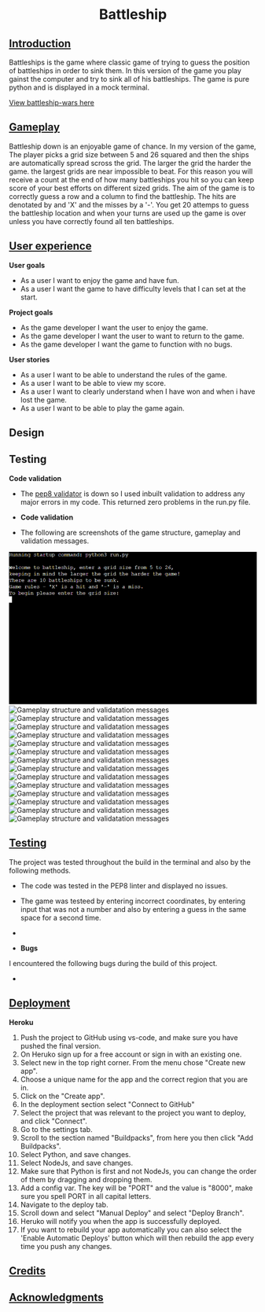 <h1 align="center">Battleship</h1>


## <U>**Introduction**</U>
Battleships is the game where classic game of trying to guess the position of battleships in order to sink them. In this version of the game you play gainst the computer and try to sink all of his battleships. The game is pure python and is displayed in a mock terminal.


[View battleship-wars here]()


## <u>**Gameplay**</u> ##

Battleship down is an enjoyable game of chance. In my version of the game, The player picks a grid size between 5 and 26 squared and then the ships are automatically spread scross the grid. The larger the grid the harder the game. the largest grids are near impossible to beat. For this reason you will receive a count at the end of how many battleships you hit so you can keep score of your best efforts on different sized grids. The aim of the game is to correctly guess a row and a column to find the battleship. The hits are denotated by and 'X' and the misses by a '-'. You get 20 attemps to guess the battleship location and when your turns are used up the game is over unless you have correctly found all ten battleships.



## <u>**User experience**</u> ##

**User goals**
 * As a user I want to enjoy the game and have fun.
 * As a user I want the game to have difficulty levels that I can set at the start.

**Project goals**
 * As the game developer I want the user to enjoy the game.
 * As the game developer I want the user to want to return to the game.
 * As the game developer I want the game to function with no bugs.

**User stories**
 * As a user I want to be able to understand the rules of the game.
 * As a user I want to be able to view my score.
 * As a user I want to clearly understand when I have won and when i have lost the game.
 * As a user I want to be able to play the game again.
 

## **Design**
 


## **Testing**

**Code validation**

* The [pep8 validator](http://pep8online.com) is down so I used inbuilt validation to address any major errors in my code. This returned zero problems in the run.py file.

 * **Code validation**

 * The following are screenshots of the game structure, gameplay and validation messages.

![Gameplay structure and validatation messages](images/welcome-screen.png)
![Gameplay structure and validatation messages]()
![Gameplay structure and validatation messages]()
![Gameplay structure and validatation messages]()
![Gameplay structure and validatation messages]()
![Gameplay structure and validatation messages]()
![Gameplay structure and validatation messages]()
![Gameplay structure and validatation messages]()
![Gameplay structure and validatation messages]()
![Gameplay structure and validatation messages]()
![Gameplay structure and validatation messages]()
![Gameplay structure and validatation messages]()
![Gameplay structure and validatation messages]()
![Gameplay structure and validatation messages]()
![Gameplay structure and validatation messages]()

  ## <u>**Testing**</u> ##

  The project was tested throughout the build in the terminal and also by the following methods.

   * The code was tested in the PEP8 linter and displayed no issues.
   * The game was testeed by entering incorrect coordinates, by entering input that was not a number and also by entering a guess in the same space for a second time.
   * 

* **Bugs**

I encountered the following bugs during the build of this project.

 * 

## <u>**Deployment**</u> ##

**Heroku**

1. Push the project to GitHub using vs-code, and make sure you have pushed the final version.
2. On Heruko sign up for a free account or sign in with an existing one.
3. Select new in the top right corner. From the menu chose "Create new app".
4. Choose a unique name for the app and the correct region that you are in.
5. Click on the "Create app".
6. In the deployment section select "Connect to GitHub"
7. Select the project that was relevant to the project you want to deploy, and click "Connect".
8. Go to the settings tab.
9. Scroll to the section named "Buildpacks", from here you then click "Add Buildpacks".
10. Select Python, and save changes.
11. Select NodeJs, and save changes.
12. Make sure that Python is first and not NodeJs, you can change the order of them by dragging and dropping them.
13. Add a config var. The key will be "PORT" and the value is "8000", make sure you spell PORT in all capital letters.
14. Navigate to the deploy tab.
15. Scroll down and select "Manual Deploy" and select "Deploy Branch".
16. Heruko will notify you when the app is successfully deployed.
17. If you want to rebuild your app automatically you can also select the 'Enable Automatic Deploys' button which will then rebuild the app every time you push any changes.


## <u>**Credits**</u> ##

## <u>**Acknowledgments**</u> 
